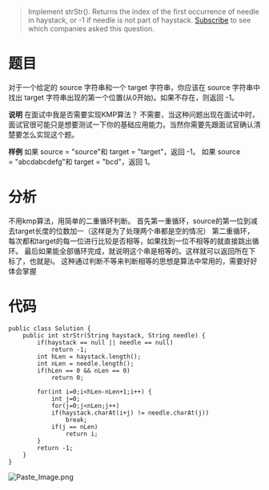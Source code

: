 > Implement strStr().
Returns the index of the first occurrence of needle in haystack, or -1 if needle is not part of haystack.
[Subscribe](https://leetcode.com/subscribe/) to see which companies asked this question.

# 题目
对于一个给定的 source 字符串和一个 target 字符串，你应该在 source 字符串中找出 target 字符串出现的第一个位置(从0开始)。如果不存在，则返回 -1。

**说明**
在面试中我是否需要实现KMP算法？
不需要，当这种问题出现在面试中时，面试官很可能只是想要测试一下你的基础应用能力。当然你需要先跟面试官确认清楚要怎么实现这个题。

**样例**
如果 source = "source"和 target = "target"，返回 -1。
如果 source = "abcdabcdefg"和 target = "bcd"，返回 1。

# 分析
不用kmp算法，用简单的二重循环判断。
首先第一重循环，source的第一位到减去target长度的位数加一（这样是为了处理两个串都是空的情况）
第二重循环，每次都和target的每一位进行比较是否相等，如果找到一位不相等的就直接跳出循环。
最后如果能全部循环完成，就说明这个串是相等的。这样就可以返回所在下标了，也就是i。
这种通过判断不等来判断相等的思想是算法中常用的，需要好好体会掌握

# 代码
```
public class Solution {
    public int strStr(String haystack, String needle) {
        if(haystack == null || needle == null)
            return -1;
        int hLen = haystack.length();
        int nLen = needle.length();
        if(hLen == 0 && nLen == 0)
            return 0;
        
        for(int i=0;i<hLen-nLen+1;i++) {
            int j=0;
            for(j=0;j<nLen;j++)
            if(haystack.charAt(i+j) != needle.charAt(j))
                break;
            if(j == nLen)
                return i;
        }
        return -1;
    }
}
```



![Paste_Image.png](http://upload-images.jianshu.io/upload_images/1234352-122f0e1e84897172.png?imageMogr2/auto-orient/strip%7CimageView2/2/w/1240)

